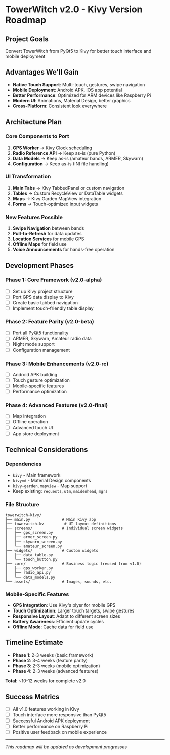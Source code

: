 # TowerWitch v2.0 - Kivy Version Roadmap

## Project Goals
Convert TowerWitch from PyQt5 to Kivy for better touch interface and mobile deployment

## Advantages We'll Gain
- **Native Touch Support**: Multi-touch, gestures, swipe navigation
- **Mobile Deployment**: Android APK, iOS app potential
- **Better Performance**: Optimized for ARM devices like Raspberry Pi
- **Modern UI**: Animations, Material Design, better graphics
- **Cross-Platform**: Consistent look everywhere

## Architecture Plan

### Core Components to Port
1. **GPS Worker** → Kivy Clock scheduling
2. **Radio Reference API** → Keep as-is (pure Python)
3. **Data Models** → Keep as-is (amateur bands, ARMER, Skywarn)
4. **Configuration** → Keep as-is (INI file handling)

### UI Transformation
1. **Main Tabs** → Kivy TabbedPanel or custom navigation
2. **Tables** → Custom RecycleView or DataTable widgets
3. **Maps** → Kivy Garden MapView integration
4. **Forms** → Touch-optimized input widgets

### New Features Possible
1. **Swipe Navigation** between bands
2. **Pull-to-Refresh** for data updates
3. **Location Services** for mobile GPS
4. **Offline Maps** for field use
5. **Voice Announcements** for hands-free operation

## Development Phases

### Phase 1: Core Framework (v2.0-alpha)
- [ ] Set up Kivy project structure
- [ ] Port GPS data display to Kivy
- [ ] Create basic tabbed navigation
- [ ] Implement touch-friendly table display

### Phase 2: Feature Parity (v2.0-beta)
- [ ] Port all PyQt5 functionality
- [ ] ARMER, Skywarn, Amateur radio data
- [ ] Night mode support
- [ ] Configuration management

### Phase 3: Mobile Enhancements (v2.0-rc)
- [ ] Android APK building
- [ ] Touch gesture optimization
- [ ] Mobile-specific features
- [ ] Performance optimization

### Phase 4: Advanced Features (v2.0-final)
- [ ] Map integration
- [ ] Offline operation
- [ ] Advanced touch UI
- [ ] App store deployment

## Technical Considerations

### Dependencies
- `kivy` - Main framework
- `kivymd` - Material Design components
- `kivy-garden.mapview` - Map support
- Keep existing: `requests`, `utm`, `maidenhead`, `mgrs`

### File Structure
```
towerwitch-kivy/
├── main.py              # Main Kivy app
├── towerwitch.kv         # UI layout definitions
├── screens/             # Individual screen widgets
│   ├── gps_screen.py
│   ├── armer_screen.py
│   ├── skywarn_screen.py
│   └── amateur_screen.py
├── widgets/             # Custom widgets
│   ├── data_table.py
│   └── touch_button.py
├── core/                # Business logic (reused from v1.0)
│   ├── gps_worker.py
│   ├── radio_api.py
│   └── data_models.py
└── assets/              # Images, sounds, etc.
```

### Mobile-Specific Features
- **GPS Integration**: Use Kivy's plyer for mobile GPS
- **Touch Optimization**: Larger touch targets, swipe gestures
- **Responsive Layout**: Adapt to different screen sizes
- **Battery Awareness**: Efficient update cycles
- **Offline Mode**: Cache data for field use

## Timeline Estimate
- **Phase 1**: 2-3 weeks (basic framework)
- **Phase 2**: 3-4 weeks (feature parity)
- **Phase 3**: 2-3 weeks (mobile optimization)
- **Phase 4**: 2-3 weeks (advanced features)

**Total**: ~10-12 weeks for complete v2.0

## Success Metrics
- [ ] All v1.0 features working in Kivy
- [ ] Touch interface more responsive than PyQt5
- [ ] Successful Android APK deployment
- [ ] Better performance on Raspberry Pi
- [ ] Positive user feedback on mobile experience

---

*This roadmap will be updated as development progresses*